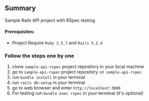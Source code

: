 ## Summary
Sample Rails API project with RSpec testing

#### Prerequisites:
* Project Require `Ruby 2.5.7` and `Rails 5.2.4`

### Follow the steps one by one
1. clone `sample-api-rspec` project repository in your local machine
2. go to `sample-api-rspec` project repository `cd sample-api-rspec`  
3. run `bundle install` in your terminal
4. run `rails db:setup` in your terminal
5. go to web browser and enter `http://localhost:3000`
6. For testing run `bundle exec rspec` in your terminal (it's optional)
